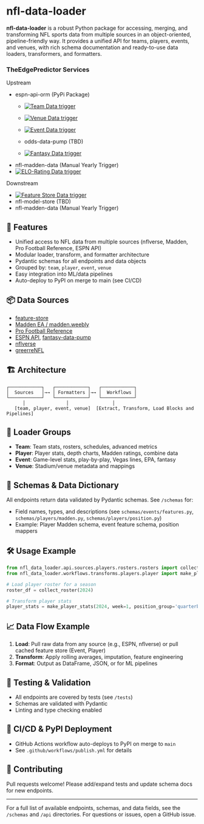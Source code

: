 
# nfl-data-loader

**nfl-data-loader** is a robust Python package for accessing, merging, and transforming NFL sports data from multiple sources in an object-oriented, pipeline-friendly way. It provides a unified API for teams, players, events, and venues, with rich schema documentation and ready-to-use data loaders, transformers, and formatters.

### TheEdgePredictor Services



Upstream
- espn-api-orm (PyPi Package)
    - [![Team Data trigger](https://github.com/theedgepredictor/team-data-pump/actions/workflows/team_data_trigger.yaml/badge.svg)](https://github.com/theedgepredictor/team-data-pump/actions/workflows/team_data_trigger.yaml)
    - [![Venue Data trigger](https://github.com/theedgepredictor/venue-data-pump/actions/workflows/venue_data_trigger.yaml/badge.svg)](https://github.com/theedgepredictor/venue-data-pump/actions/workflows/venue_data_trigger.yaml)
    - [![Event Data trigger](https://github.com/theedgepredictor/event-data-pump/actions/workflows/event_data_trigger.yaml/badge.svg)](https://github.com/theedgepredictor/event-data-pump/actions/workflows/event_data_trigger.yaml)
        
    - odds-data-pump (TBD) 
    - [![Fantasy Data trigger](https://github.com/theedgepredictor/fantasy-data-pump/actions/workflows/fantasy_data_trigger.yaml/badge.svg)](https://github.com/theedgepredictor/fantasy-data-pump/actions/workflows/fantasy_data_trigger.yaml)
- nfl-madden-data (Manual Yearly Trigger)
- [![ELO-Rating Data trigger](https://github.com/theedgepredictor/elo-rating/actions/workflows/elo_data_trigger.yaml/badge.svg)](https://github.com/theedgepredictor/elo-rating/actions/workflows/elo_data_trigger.yaml)

Downstream
- [![Feature Store Data trigger](https://github.com/theedgepredictor/nfl-feature-store/actions/workflows/feature_store_data_trigger.yaml/badge.svg)](https://github.com/theedgepredictor/nfl-feature-store/actions/workflows/feature_store_data_trigger.yaml)
- nfl-model-store (TBD)
- nfl-madden-data (Manual Yearly Trigger)


## 🚀 Features
- Unified access to NFL data from multiple sources (nflverse, Madden, Pro Football Reference, ESPN API)
- Modular loader, transform, and formatter architecture
- Pydantic schemas for all endpoints and data objects
- Grouped by: `team`, `player`, `event`, `venue`
- Easy integration into ML/data pipelines
- Auto-deploy to PyPI on merge to main (see CI/CD)

## 📦 Data Sources
- [feature-store](https://github.com/theedgepredictor/nfl-feature-store)
- [Madden EA / madden.weebly](https://github.com/theedgepredictor/nfl-madden-data)
- [Pro Football Reference](https://www.pro-football-reference.com/)
- [ESPN API](https://github.com/theedgepredictor/espn-api-orm), [fantasy-data-pump](https://github.com/theedgepredictor/fantasy-data-pump)
- [nflverse](https://github.com/nflverse/nflverse-data)
- [greerreNFL](https://github.com/greerreNFL)

## 🏗️ Architecture
```
┌────────────┐   ┌────────────┐   ┌────────────┐
│  Sources   │→→ │ Formatters │→→ │  Workflows │
└────────────┘   └────────────┘   └────────────┘
      │               │                │
   [team, player, event, venue]  [Extract, Transform, Load Blocks and Pipelines]
```

## 🧩 Loader Groups
- **Team**: Team stats, rosters, schedules, advanced metrics
- **Player**: Player stats, depth charts, Madden ratings, combine data
- **Event**: Game-level stats, play-by-play, Vegas lines, EPA, fantasy
- **Venue**: Stadium/venue metadata and mappings

## 📑 Schemas & Data Dictionary
All endpoints return data validated by Pydantic schemas. See `/schemas` for:
- Field names, types, and descriptions (see `schemas/events/features.py`, `schemas/players/madden.py`, `schemas/players/position.py`)
- Example: Player Madden schema, event feature schema, position mappers

## 🛠️ Usage Example
```python
from nfl_data_loader.api.sources.players.rosters.rosters import collect_roster
from nfl_data_loader.workflows.transforms.players.player import make_player_stats

# Load player roster for a season
roster_df = collect_roster(2024)

# Transform player stats
player_stats = make_player_stats(2024, week=1, position_group='quarterback')
```

## 📈 Data Flow Example
1. **Load**: Pull raw data from any source (e.g., ESPN, nflverse) or pull cached feature store (Event, Player)
2. **Transform**: Apply rolling averages, imputation, feature engineering
3. **Format**: Output as DataFrame, JSON, or for ML pipelines

## 🧪 Testing & Validation
- All endpoints are covered by tests (see `/tests`)
- Schemas are validated with Pydantic
- Linting and type checking enabled

## 🤖 CI/CD & PyPI Deployment
- GitHub Actions workflow auto-deploys to PyPI on merge to `main`
- See `.github/workflows/publish.yml` for details

## 🤝 Contributing
Pull requests welcome! Please add/expand tests and update schema docs for new endpoints.

---

For a full list of available endpoints, schemas, and data fields, see the `/schemas` and `/api` directories. For questions or issues, open a GitHub issue.